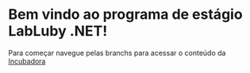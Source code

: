 # Bem vindo ao programa de estágio LabLuby .NET!

Para começar navegue pelas branchs para acessar o conteúdo da [Incubadora](https://github.com/lubysoftware/incubadora-dotnet-3/tree/introducao)
